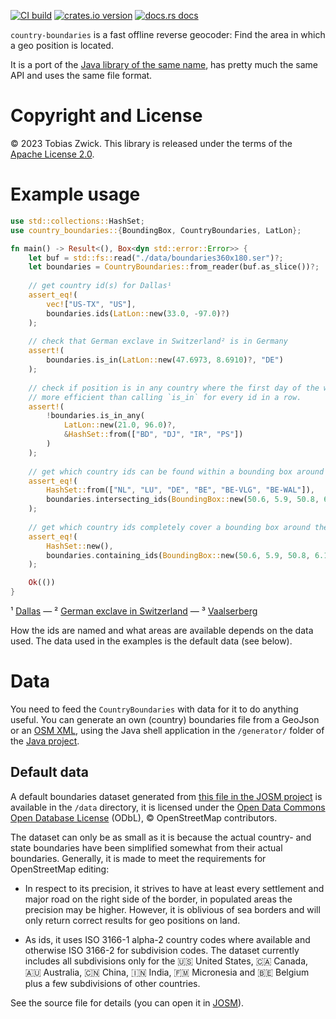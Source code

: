 [![CI build](https://github.com/westnordost/country-boundaries-rust/workflows/CI/badge.svg)](https://github.com/westnordost/country-boundaries-rust/actions)
[![crates.io version](https://img.shields.io/crates/v/country-boundaries.svg)](https://crates.io/crates/country-boundaries)
[![docs.rs docs](https://docs.rs/country-boundaries/badge.svg)](https://docs.rs/country-boundaries)

`country-boundaries` is a fast offline reverse geocoder:
Find the area in which a geo position is located.

It is a port of the [Java library of the same name](https://github.com/westnordost/countryboundaries/),
has pretty much the same API and uses the same file format.

# Copyright and License

© 2023 Tobias Zwick. This library is released under the terms of the [Apache License 2.0](https://www.apache.org/licenses/LICENSE-2.0).

# Example usage

```rust
use std::collections::HashSet;
use country_boundaries::{BoundingBox, CountryBoundaries, LatLon};

fn main() -> Result<(), Box<dyn std::error::Error>> {
    let buf = std::fs::read("./data/boundaries360x180.ser")?;
    let boundaries = CountryBoundaries::from_reader(buf.as_slice())?;
    
    // get country id(s) for Dallas¹
    assert_eq!(
        vec!["US-TX", "US"],
        boundaries.ids(LatLon::new(33.0, -97.0)?)
    );
    
    // check that German exclave in Switzerland² is in Germany
    assert!(
        boundaries.is_in(LatLon::new(47.6973, 8.6910)?, "DE")
    );
    
    // check if position is in any country where the first day of the workweek is Saturday. It is
    // more efficient than calling `is_in` for every id in a row.
    assert!(
        !boundaries.is_in_any(
            LatLon::new(21.0, 96.0)?,
            &HashSet::from(["BD", "DJ", "IR", "PS"])
        )
    );
    
    // get which country ids can be found within a bounding box around the Vaalserberg³
    assert_eq!(
        HashSet::from(["NL", "LU", "DE", "BE", "BE-VLG", "BE-WAL"]),
        boundaries.intersecting_ids(BoundingBox::new(50.6, 5.9, 50.8, 6.1)?)
    );
    
    // get which country ids completely cover a bounding box around the Vaalserberg³
    assert_eq!(
        HashSet::new(),
        boundaries.containing_ids(BoundingBox::new(50.6, 5.9, 50.8, 6.1)?)
    );

    Ok(())
}
```

¹ [Dallas](https://www.openstreetmap.org?mlat=32.7816&mlon=-96.7954) —
² [German exclave in Switzerland](https://www.openstreetmap.org?mlat=47.6973&mlon=8.6803) —
³ [Vaalserberg](https://www.openstreetmap.org/?mlat=50.754722&mlon=6.020833)

How the ids are named and what areas are available depends on the data used. The data used in
the examples is the default data (see below).

# Data

You need to feed the `CountryBoundaries` with data for it to do anything useful.
You can generate an own (country) boundaries file from a GeoJson or an
[OSM XML](https://wiki.openstreetmap.org/wiki/OSM_XML), using the Java shell application in the
`/generator/` folder of the [Java project](https://github.com/westnordost/countryboundaries).

## Default data

A default boundaries dataset generated from
[this file in the JOSM project](https://josm.openstreetmap.de/export/HEAD/josm/trunk/resources/data/boundaries.osm)
is available in the `/data` directory, it is licensed under the
[Open Data Commons Open Database License](https://opendatacommons.org/licenses/odbl/) (ODbL),
© OpenStreetMap contributors.

The dataset can only be as small as it is because the actual country- and state boundaries have
been simplified somewhat from their actual boundaries. Generally, it is made to meet the
requirements for OpenStreetMap editing:

- In respect to its precision, it strives to have at least every settlement and major road on
  the right side of the border, in populated areas the precision may be higher. However, it is
  oblivious of sea borders and will only return correct results for geo positions on land.

- As ids, it uses ISO 3166-1 alpha-2 country codes where available and otherwise ISO 3166-2 for
  subdivision codes. The dataset currently includes all subdivisions only for the
   🇺🇸 United States, 🇨🇦 Canada, 🇦🇺 Australia, 🇨🇳 China, 🇮🇳 India, 🇫🇲 Micronesia and 🇧🇪 Belgium plus
  a few subdivisions of other countries.

See the source file for details (you can open it in [JOSM](https://josm.openstreetmap.de/)).
